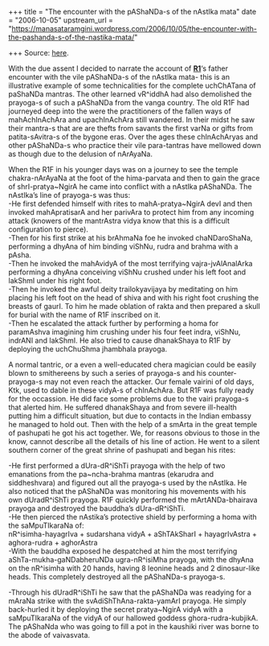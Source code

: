 +++
title = "The encounter with the pAShaNDa-s of the nAstIka mata"
date = "2006-10-05"
upstream_url = "https://manasataramgini.wordpress.com/2006/10/05/the-encounter-with-the-pashanda-s-of-the-nastika-mata/"

+++
Source: [here](https://manasataramgini.wordpress.com/2006/10/05/the-encounter-with-the-pashanda-s-of-the-nastika-mata/).

With the due assent I decided to narrate the account of
[**R1**](http://manasataramgini.wordpress.com/2006/07/some-notes-of-shatsahasra-tradition.html)‘s
father encounter with the vile pAShaNDa-s of the nAstIka mata- this is
an illustrative example of some technicalities for the complete
uchChATana of paShaNDa mantras. The other learned vR^iddhA had also
demolished the prayoga-s of such a pAShaNDa from the vanga country. The
old R1F had journeyed deep into the were the practitioners of the fallen
ways of mahAchInAchAra and upachInAchAra still wandered. In their midst
he saw their mantra-s that are are thefts from savants the first varNa
or gifts from patita-sAvitra-s of the bygone eras. Over the ages these
chInAchAryas and other pAShaNDa-s who practice their vile para-tantras
have mellowed down as though due to the delusion of nArAyaNa.

When the R1F in his younger days was on a journey to see the temple
chakra-nArAyaNa at the foot of the hima-parvata and then to gain the
grace of shrI-pratya\~NgirA he came into conflict with a nAstIka
pAShaNDa. The nAstIka’s line of prayoga-s was thus:  
-He first defended himself with rites to mahA-pratya\~NgirA devI and
then invoked mahApratisarA and her parivAra to protect him from any
incoming attack (knowers of the mantrAstra vidya know that this is a
difficult configuration to pierce).  
-Then for his first strike at his brAhmaNa foe he invoked chaNDaroShaNa,
performing a dhyAna of him binding viShNu, rudra and brahma with a
pAsha.  
-Then he invoked the mahAvidyA of the most terrifying vajra-jvAlAnalArka
performing a dhyAna conceiving viShNu crushed under his left foot and
lakShmI under his right foot.  
-Then he invoked the awful deity trailokyavijaya by meditating on him
placing his left foot on the head of shiva and with his right foot
crushing the breasts of gaurI. To him he made oblation of rakta and then
prepared a skull for burial with the name of R1F inscribed on it.  
-Then he escalated the attack further by performing a homa for
paramAshva imagining him crushing under his four feet indra, viShNu,
indrANI and lakShmI. He also tried to cause dhanakShaya to R1F by
deploying the uchChuShma jhambhala prayoga.

A normal tantric, or a even a well-educated chera magician could be
easily blown to smithereens by such a series of prayoga-s and his
counter-prayoga-s may not even reach the attacker. Our female vairini of
old days, Ktk, used to dable in these vidyA-s of chInAchAra. But R1F was
fully ready for the occassion. He did face some problems due to the
vairi prayoga-s that alerted him. He suffered dhanakShaya and from
severe ill-health putting him a difficult situation, but due to contacts
in the Indian embassy he managed to hold out. Then with the help of a
smArta in the great temple of pashupati he got his act together. We, for
reasons obvious to those in the know, cannot describe all the details of
his line of action. He went to a silent southern corner of the great
shrine of pashupati and began his rites:

-He first performed a dUra-dR^iShTi prayoga with the help of two
emanations from the pa\~ncha-brahma mantras (ekarudra and siddheshvara)
and figured out all the prayoga-s used by the nAstIka. He also noticed
that the pAShaNDa was monitoring his movements with his own dUradR^iShTi
prayoga. R1F quickly performed the mArtANDa-bhairava prayoga and
destroyed the bauddha’s dUra-dR^iShTi.  
-He then pierced the nAstika’s protective shield by performing a homa
with the saMpuTIkaraNa of:  
nR^isimha-hayagrIva + sudarshana vidyA + aShTAkSharI + hayagrIvAstra +
aghora-rudra + aghorAstra  
-With the bauddha exposed he despatched at him the most terrifying
aShTa-mukha-gaNDabheruNDa ugra-nR^isiMha prayoga, with the dhyAna on the
nR^isimha with 20 hands, having 8 leonine heads and 2 dinosaur-like
heads. This completely destroyed all the pAShaNDa-s prayoga-s.

-Through his dUradR^iShTi he saw that the pAShaNDa was readying for a
mAraNa strike with the svAdiShThAna-rakta-yamArI prayoga. He simply
back-hurled it by deploying the secret pratya\~NgirA vidyA with a
saMpuTIkaraNa of the vidyA of our hallowed goddess ghora-rudra-kubjikA.
The pAShaNda who was going to fill a pot in the kaushiki river was borne
to the abode of vaivasvata.

